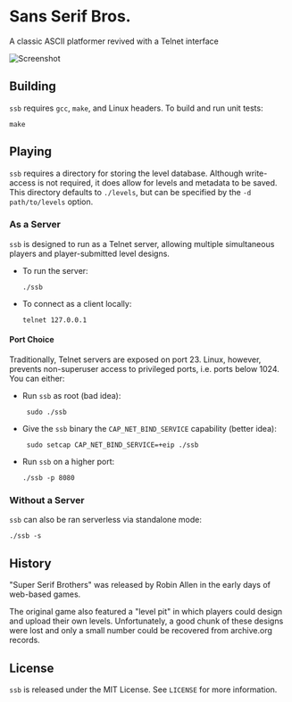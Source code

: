 # Sans Serif Bros.

A classic ASCII platformer revived with a Telnet interface

![Screenshot](https://user-images.githubusercontent.com/2104778/84941147-f33ed200-b0ae-11ea-9bb1-4fc491022c53.png)

## Building

`ssb` requires `gcc`, `make`, and Linux headers. To build and run unit tests:

```shell script
make
```

## Playing

`ssb` requires a directory for storing the level database. Although write-access
is not required, it does allow for levels and metadata to be saved. This
directory defaults to `./levels`, but can be specified by the
`-d path/to/levels` option.

### As a Server

`ssb` is designed to run as a Telnet server, allowing multiple simultaneous
players and player-submitted level designs.

- To run the server:
  ```shell script
  ./ssb
  ```
  
- To connect as a client locally:
  ```shell script
  telnet 127.0.0.1
  ```

#### Port Choice

Traditionally, Telnet servers are exposed on port 23. Linux, however, prevents
non-superuser access to privileged ports, i.e. ports below 1024. You can either:

- Run `ssb` as root (bad idea):
  ```shell script
   sudo ./ssb
  ```

- Give the `ssb` binary the `CAP_NET_BIND_SERVICE` capability (better idea):
  ```shell script
   sudo setcap CAP_NET_BIND_SERVICE=+eip ./ssb
  ```
  
- Run `ssb` on a higher port:
  ```shell script
  ./ssb -p 8080
  ```

### Without a Server

`ssb` can also be ran serverless via standalone mode:

```shell script
./ssb -s
```

## History

"Super Serif Brothers" was released by Robin Allen in the early days of
web-based games.

The original game also featured a "level pit" in which players could design and
upload their own levels. Unfortunately, a good chunk of these designs were lost
and only a small number could be recovered from archive.org records.

## License

`ssb` is released under the MIT License. See `LICENSE` for more information.
